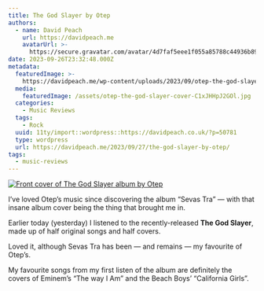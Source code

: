 ```yaml
---
title: The God Slayer by Otep
authors:
  - name: David Peach
    url: https://davidpeach.me
    avatarUrl: >-
      https://secure.gravatar.com/avatar/4d7faf5eee1f055a85788c44936b8995eaab6dfb004e7854ec747ccb272e91ee?s=96&d=mm&r=g
date: 2023-09-26T23:32:48.000Z
metadata:
  featuredImage: >-
    https://davidpeach.me/wp-content/uploads/2023/09/otep-the-god-slayer-cover.jpg
  media:
    featuredImage: /assets/otep-the-god-slayer-cover-C1xJHHpJ2GOl.jpg
  categories:
    - Music Reviews
  tags:
    - Rock
  uuid: 11ty/import::wordpress::https://davidpeach.co.uk/?p=50781
  type: wordpress
  url: https://davidpeach.me/2023/09/27/the-god-slayer-by-otep/
tags:
  - music-reviews
---
```

[![Front cover of The God Slayer album by Otep](/assets/otep-the-god-slayer-cover-1024-LPPKGEhGigre.jpg)](/assets/otep-the-god-slayer-cover-1024-LPPKGEhGigre.jpg)

I’ve loved Otep’s music since discovering the album “Sevas Tra” — with that insane album cover being the thing that brought me in.

Earlier today (yesterday) I listened to the recently-released **The God Slayer**, made up of half original songs and half covers.

Loved it, although Sevas Tra has been — and remains — my favourite of Otep’s.

My favourite songs from my first listen of the album are definitely the covers of Eminem’s “The way I Am” and the Beach Boys’ “California Girls”.